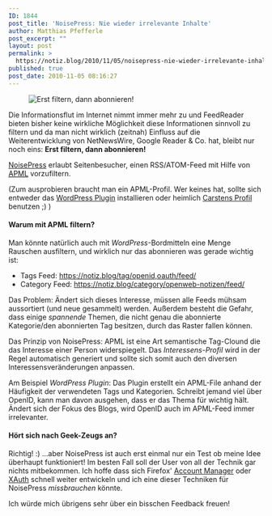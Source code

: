 ```yaml
---
ID: 1844
post_title: 'NoisePress: Nie wieder irrelevante Inhalte'
author: Matthias Pfefferle
post_excerpt: ""
layout: post
permalink: >
  https://notiz.blog/2010/11/05/noisepress-nie-wieder-irrelevante-inhalte/
published: true
post_date: 2010-11-05 08:16:27
---
```

<!-- wp:image {"id":2913,"align":"right"} -->
<figure class="wp-block-image alignright"><img src="https://notiz.blog/wp-content/uploads/2010/06/noisepress-logo.png" alt="Erst filtern, dann abonnieren!" class="wp-image-2913" /></figure>
<!-- /wp:image -->

<!-- wp:paragraph -->
<p>Die Informationsflut im Internet nimmt immer mehr zu und FeedReader bieten bisher keine wirkliche Möglichkeit diese Informationen sinnvoll zu filtern und da man nicht wirklich (zeitnah) Einfluss auf die Weiterentwicklung von NetNewsWire, Google Reader &amp; Co. hat, bleibt nur noch eins: <strong>Erst filtern, dann abonnieren!</strong></p>
<!-- /wp:paragraph -->

<!-- wp:paragraph -->
<p><a href="https://notiz.blog/?noisepress=feedfilter">NoisePress</a> erlaubt Seitenbesucher, einen RSS/ATOM-Feed mit Hilfe von <abbr title="Attention Profiling Mark-up Language"><a href="https://notiz.blog/2007/11/23/apml-attention-profiling-mark-up-language/">APML</a></abbr> vorzufiltern.</p>
<!-- /wp:paragraph -->

<!-- wp:paragraph -->
<p>(Zum ausprobieren braucht man ein APML-Profil. Wer keines hat, sollte sich entweder das <a href="http://wordpress.org/extend/plugins/apml/">WordPress Plugin</a> installieren oder heimlich <a href="http://notsorelevant.com/apml">Carstens Profil</a> benutzen ;) )</p>
<!-- /wp:paragraph -->

<!-- wp:heading {"level":4} -->
<h4>Warum mit APML filtern?</h4>
<!-- /wp:heading -->

<!-- wp:paragraph -->
<p>Man könnte natürlich auch mit <em>WordPress</em>-Bordmitteln eine Menge Rauschen ausfiltern, und wirklich nur das abonnieren was gerade wichtig ist:</p>
<!-- /wp:paragraph -->

<!-- wp:list -->
<ul>
	<li>Tags Feed: <a href="https://notiz.blog/tag/openid,oauth/feed/">https://notiz.blog/tag/openid,oauth/feed/</a></li>
	<li>Category Feed: <a href="https://notiz.blog/category/openweb-notizen/feed/">https://notiz.blog/category/openweb-notizen/feed/</a></li>
</ul>
<!-- /wp:list -->

<!-- wp:paragraph -->
<p>Das Problem: Ändert sich dieses Interesse, müssen alle Feeds mühsam aussortiert (und neue gesammelt) werden. Außerdem besteht die Gefahr, dass einige <em>spannende</em> Themen, die nicht genau die abonnierte Kategorie/den abonnierten Tag besitzen, durch das Raster fallen können.</p>
<!-- /wp:paragraph -->

<!-- wp:paragraph -->
<p>Das Prinzip von NoisePress: APML ist eine Art semantische Tag-Clound die das Interesse einer Person widerspiegelt. Das <em>Interessens-Profil</em> wird in der Regel automatisch generiert und sollte sich somit auch den diversen Interessensveränderungen anpassen.</p>
<!-- /wp:paragraph -->

<!-- wp:paragraph -->
<p>Am Beispiel <em>WordPress Plugin</em>: Das Plugin erstellt ein APML-File anhand der Häufigkeit der verwendeten Tags und Kategorien. Schreibt jemand viel über OpenID, kann man davon ausgehen, dass er das Thema für wichtig hält. Ändert sich der Fokus des Blogs, wird OpenID auch im APML-Feed immer irrelevanter.</p>
<!-- /wp:paragraph -->

<!-- wp:heading {"level":4} -->
<h4>Hört sich nach Geek-Zeugs an?</h4>
<!-- /wp:heading -->

<!-- wp:paragraph -->
<p>Richtig! :) ...aber NoisePress ist auch erst einmal nur ein Test ob meine Idee überhaupt funktioniert! Im besten Fall soll der User von all der Technik gar nichts mitbekommen. Ich hoffe dass sich Firefox' <a href="http://www.mozilla.com/en-US/firefox/accountmanager/">Account Manager</a> oder <a href="http://xauth.org">XAuth</a> schnell weiter entwickeln und ich eine dieser Techniken für NoisePress <em>missbrauchen</em> könnte.</p>
<!-- /wp:paragraph -->

<!-- wp:paragraph -->
<p>Ich würde mich übrigens sehr über ein bisschen Feedback freuen!</p>
<!-- /wp:paragraph -->